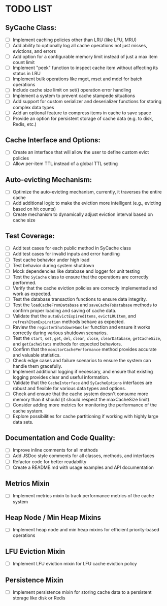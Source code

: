 # TODO LIST

## SyCache<T> Class:

- [ ] Implement caching policies other than LRU (like LFU, MRU)
- [ ] Add ability to optionally log all cache operations not just misses, evictions, and errors
- [ ] Add option for a configurable memory limit instead of just a max item count limit
- [ ] Implement "peek" function to inspect cache item without affecting its status in LRU
- [ ] Implement bulk operations like mget, mset and mdel for batch operations
- [ ] Include cache size limit on set() operation error handling
- [ ] Implement a system to prevent cache stampede situations
- [ ] Add support for custom serializer and deserializer functions for storing complex data types
- [ ] Add an optional feature to compress items in cache to save space
- [ ] Provide an option for persistent storage of cache data (e.g. to disk, Redis, etc.)

## Cache Interface and Options:

- [ ] Create an interface that will allow the user to define custom evict policies
- [ ] Allow per-item TTL instead of a global TTL setting

## Auto-evicting Mechanism:

- [ ] Optimize the auto-evicting mechanism, currently, it traverses the entire cache
- [ ] Add additional logic to make the eviction more intelligent (e.g., evicting based on hit counts)
- [ ] Create mechanism to dynamically adjust eviction interval based on cache size

## Test Coverage:

- [ ] Add test cases for each public method in SyCache class
- [ ] Add test cases for invalid inputs and error handling
- [ ] Test cache behavior under high load
- [ ] Test behavior during system shutdown
- [ ] Mock dependencies like database and logger for unit testing
- [ ] Test the `SyCache` class to ensure that the operations are correctly performed.
- [ ] Verify that the cache eviction policies are correctly implemented and work as expected.
- [ ] Test the database transaction functions to ensure data integrity.
- [ ] Test the `loadCacheFromDatabase` and `saveCacheToDatabase` methods to confirm proper loading and saving of cache data.
- [ ] Validate that the `autoEvictExpiredItems`, `evictLRUItem`, and `refreshItemExpiration` methods behave as expected.
- [ ] Review the `registerShutdownHandler` function and ensure it works correctly during various shutdown scenarios.
- [ ] Test the `start`, `set`, `get`, `del`, `clear`, `close`, `clearDatabase`, `getCacheSize`, and `getCacheStats` methods for expected behaviors.
- [ ] Confirm that the `monitorCachePerformance` method provides accurate and valuable statistics.
- [ ] Check edge cases and failure scenarios to ensure the system can handle them gracefully.
- [ ] Implement additional logging if necessary, and ensure that existing logging provides clear and useful information.
- [ ] Validate that the `CacheInterface` and `SyCacheOptions` interfaces are robust and flexible for various data types and options.
- [ ] Check and ensure that the cache system doesn't consume more memory than it should (it should respect the maxCacheSize limit).
- [ ] Consider adding more metrics for monitoring the performance of the cache system.
- [ ] Explore possibilities for cache partitioning if working with highly large data sets.

## Documentation and Code Quality:

- [ ] Improve inline comments for all methods
- [ ] Add JSDoc style comments for all classes, methods, and interfaces
- [ ] Refactor code for better readability
- [ ] Create a README.md with usage examples and API documentation

## Metrics Mixin

- [ ] Implement metrics mixin to track performance metrics of the cache system

## Heap Node / Min Heap Mixins

- [ ] Implement heap node and min heap mixins for efficient priority-based operations

## LFU Eviction Mixin

- [ ] Implement LFU eviction mixin for LFU cache eviction policy

## Persistence Mixin

- [ ] Implement persistence mixin for storing cache data to a persistent storage like disk or Redis
